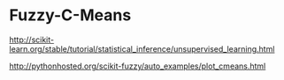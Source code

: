 # Fuzzy-C-Means

http://scikit-learn.org/stable/tutorial/statistical_inference/unsupervised_learning.html

http://pythonhosted.org/scikit-fuzzy/auto_examples/plot_cmeans.html
